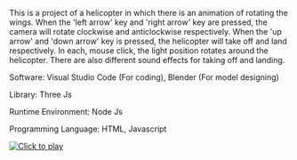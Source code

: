 This is a project of a helicopter in which there is an animation of rotating the wings. When the 'left arrow' key and 'right arrow' key are pressed, the camera will rotate clockwise and anticlockwise respectively. When the 'up arrow' and 'down arrow' key is pressed, the helicopter will take off and land respectively. In each, mouse click, the light position rotates around the helicopter. There are also different sound effects for taking off and landing.

Software: Visual Studio Code (For coding), Blender (For model designing)

Library: Three Js

Runtime Environment: Node Js

Programming Language: HTML, Javascript

[![Click to play](https://img.youtube.com/vi/FDU8Zl-gsL8/0.jpg)](https://www.youtube.com/watch?v=FDU8Zl-gsL8)


